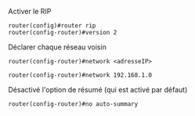 
Activer le RIP
```Cisco
router(config)#router rip 
router(config-router)#version 2
```

Déclarer chaque réseau voisin
```Cisco
router(config-router)#network <adresseIP>

router(config-router)#network 192.168.1.0
```

Désactivé l'option de résumé (qui est activé par défaut)
```Cisco
router(config-router)#no auto-summary
```

